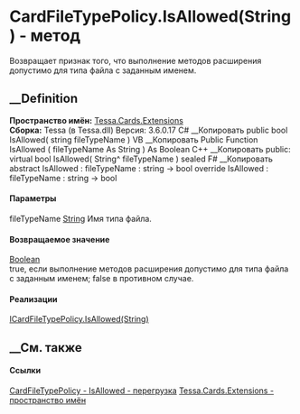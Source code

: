 # CardFileTypePolicy.IsAllowed(String) - метод
Возвращает признак того, что выполнение методов расширения допустимо для типа
файла с заданным именем.
##  __Definition
 **Пространство имён:** [Tessa.Cards.Extensions](N_Tessa_Cards_Extensions.htm)  
 **Сборка:** Tessa (в Tessa.dll) Версия: 3.6.0.17
C# __Копировать
     public bool IsAllowed(
    	string fileTypeName
    )
VB __Копировать
     Public Function IsAllowed ( 
    	fileTypeName As String
    ) As Boolean
C++ __Копировать
     public:
    virtual bool IsAllowed(
    	String^ fileTypeName
    ) sealed
F# __Копировать
     abstract IsAllowed : 
            fileTypeName : string -> bool 
    override IsAllowed : 
            fileTypeName : string -> bool 
#### Параметры
fileTypeName [String](https://learn.microsoft.com/dotnet/api/system.string)
    Имя типа файла.
#### Возвращаемое значение
[Boolean](https://learn.microsoft.com/dotnet/api/system.boolean)  
true, если выполнение методов расширения допустимо для типа файла с заданным
именем; false в противном случае.
#### Реализации
[ICardFileTypePolicy.IsAllowed(String)](M_Tessa_Cards_Extensions_ICardFileTypePolicy_IsAllowed.htm)  
##  __См. также
#### Ссылки
[CardFileTypePolicy - ](T_Tessa_Cards_Extensions_CardFileTypePolicy.htm)
[IsAllowed -
перегрузка](Overload_Tessa_Cards_Extensions_CardFileTypePolicy_IsAllowed.htm)
[Tessa.Cards.Extensions - пространство имён](N_Tessa_Cards_Extensions.htm)
